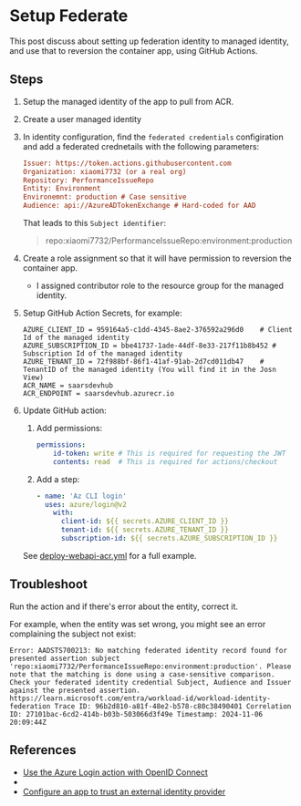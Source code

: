 # Setup Federate

This post discuss about setting up federation identity to managed identity, and use that to reversion the container app, using GitHub Actions.

## Steps

1. Setup the managed identity of the app to pull from ACR.
1. Create a user managed identity
1. In identity configuration, find the `federated credentials` configiration and add a federated crednetails with the following parameters:

    ```ini
    Issuer: https://token.actions.githubusercontent.com
    Organization: xiaomi7732 (or a real org)
    Repository: PerformanceIssueRepo
    Entity: Environment
    Environemnt: production # Case sensitive
    Audience: api://AzureADTokenExchange # Hard-coded for AAD
    ```

    That leads to this `Subject identifier`:

    > repo:xiaomi7732/PerformanceIssueRepo:environment:production

1. Create a role assignment so that it will have permission to reversion the container app.
    * I assigned contributor role to the resource group for the managed identity.

1. Setup GitHub Action Secrets, for example:

    ```shell
    AZURE_CLIENT_ID = 959164a5-c1dd-4345-8ae2-376592a296d0    # Client Id of the managed identity
    AZURE_SUBSCRIPTION_ID = bbe41737-1ade-44df-8e33-217f11b8b452 # Subscription Id of the managed identity
    AZURE_TENANT_ID = 72f988bf-86f1-41af-91ab-2d7cd011db47    # TenantID of the managed identity (You will find it in the Josn View)
    ACR_NAME = saarsdevhub
    ACR_ENDPOINT = saarsdevhub.azurecr.io
    ```

1. Update GitHub action:
    1. Add permissions:

        ```yaml
        permissions:
            id-token: write # This is required for requesting the JWT
            contents: read  # This is required for actions/checkout
        ```

    1. Add a step:

        ```yaml
        - name: 'Az CLI login'
          uses: azure/login@v2
            with:
              client-id: ${{ secrets.AZURE_CLIENT_ID }}
              tenant-id: ${{ secrets.AZURE_TENANT_ID }}
              subscription-id: ${{ secrets.AZURE_SUBSCRIPTION_ID }}
        ```

    See [deploy-webapi-acr.yml](./../.github/workflows/deploy-webapi-acr.yml) for a full example.

## Troubleshoot

Run the action and if there's error about the entity, correct it.

For example, when the entity was set wrong, you might see an error complaining the subject not exist:

```shell
Error: AADSTS700213: No matching federated identity record found for presented assertion subject 'repo:xiaomi7732/PerformanceIssueRepo:environment:production'. Please note that the matching is done using a case-sensitive comparison. Check your federated identity credential Subject, Audience and Issuer against the presented assertion. https://learn.microsoft.com/entra/workload-id/workload-identity-federation Trace ID: 96b2d810-a81f-48e2-b578-c80c38490401 Correlation ID: 27101bac-6cd2-414b-b03b-503066d3f49e Timestamp: 2024-11-06 20:09:44Z
```

## References

* [Use the Azure Login action with OpenID Connect](https://learn.microsoft.com/azure/developer/github/connect-from-azure-openid-connect)
* [](https://docs.github.com/actions/security-for-github-actions/security-hardening-your-deployments/configuring-openid-connect-in-azure)
* [Configure an app to trust an external identity provider](https://learn.microsoft.com/entra/workload-id/workload-identity-federation-create-trust?pivots=identity-wif-apps-methods-azp)